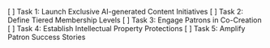 [ ] Task 1: Launch Exclusive AI-generated Content Initiatives
[ ] Task 2: Define Tiered Membership Levels
[ ] Task 3: Engage Patrons in Co-Creation
[ ] Task 4: Establish Intellectual Property Protections
[ ] Task 5: Amplify Patron Success Stories